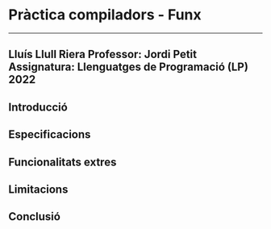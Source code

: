 # Pràctica compiladors - Funx
---
Lluís Llull Riera
Professor: Jordi Petit
Assignatura: Llenguatges de Programació (LP) 2022
---
## Introducció

## Especificacions

## Funcionalitats extres

## Limitacions

## Conclusió